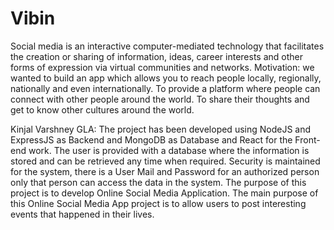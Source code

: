 # Vibin

  Social media is an interactive computer-mediated technology that facilitates
the creation or sharing of information, 
ideas, career interests and other forms of expression via virtual communities and networks.
Motivation: we wanted to build an app which allows you to reach people locally, 
regionally, nationally and even internationally. To provide a platform where 
people can connect with other people around the world. To share their thoughts
and get to know other cultures around the world.
 
   Kinjal Varshney GLA: The project has been developed using NodeJS and ExpressJS as Backend and MongoDB as Database and React for the Front- end work. The user is provided with a database where the information is stored and can be retrieved any time when required. Security is maintained for the system, there is a User Mail and Password for an authorized person only that person can access the data in the system.
The purpose of this project is to develop Online Social Media Application. The main purpose of this Online Social Media App project is to allow users to post interesting events that happened in their lives.
